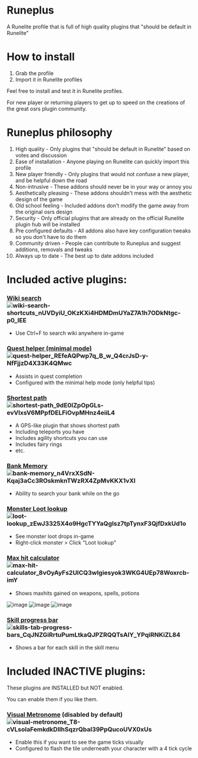 # Runeplus
A Runelite profile that is full of high quality plugins that "should be default in Runelite"

# How to install
1. Grab the profile
2. Import it in Runelite profiles

Feel free to install and test it in Runelite profiles.

For new player or returning players to get up to speed on the creations of the great osrs plugin community. 


# Runeplus philosophy
1. High quality - Only plugins that "should be default in Runelite" based on votes and discussion
2. Ease of installation - Anyone playing on Runelite can quickly import this profile
3. New player friendly - Only plugins that would not confuse a new player, and be helpful down the road
4. Non-intrusive - These addons should never be in your way or annoy you
5. Aesthetically pleasing - These addons shouldn't mess with the aesthetic design of the game
6. Old school feeling - Included addons don't modify the game away from the original osrs design
7. Security - Only official plugins that are already on the official Runelite plugin hub will be installed
8. Pre configured defaults - All addons also have key configuration tweaks so you don't have to do them
9. Community driven - People can contribute to Runeplus and suggest additions, removals and tweaks
10. Always up to date - The best up to date addons included

# Included active plugins:

### [Wiki search](https://runelite.net/plugin-hub/show/wiki-search-shortcuts) ![wiki-search-shortcuts_nUVDyiU_OKzKXi4HDMDmUYaZ7A1h7ODkNtgc-p0_IEE](https://github.com/user-attachments/assets/334e21d2-1690-49fa-938c-3b76ced5fef4)


- Use Ctrl+F to search wiki anywhere in-game

### [Quest helper (minimal mode)](https://runelite.net/plugin-hub/show/quest-helper) ![quest-helper_REfeAQPwp7q_B_w_Q4crJsD-y-NfFjjzD4X33K4QMwc](https://github.com/user-attachments/assets/a2814048-261c-4f73-aa94-add5a2dd1157)


- Assists in quest completion
- Configured with the minimal help mode (only helpful tips) 

### [Shortest path](https://runelite.net/plugin-hub/show/shortest-path) ![shortest-path_9dE0IZpOpGLs-evVlxsV6MPpfDELFiOvpMHnz4eiiL4](https://github.com/user-attachments/assets/d55b7f88-e97d-4ec6-9e35-99072ab53b39)


- A GPS-like plugin that shows shortest path
- Including teleports you have
- Includes agility shortcuts you can use
- Includes fairy rings
- etc.

### [Bank Memory](https://runelite.net/plugin-hub/show/bank-memory) ![bank-memory_n4VrxXSdN-Kqaj3aCc3ROskmknTWzRX4ZpMvKKX1vXI](https://github.com/user-attachments/assets/233d947a-07f9-40cf-ab70-5a5132100732)


- Ability to search your bank while on the go

### [Monster Loot lookup](https://runelite.net/plugin-hub/show/loot-lookup) ![loot-lookup_zEwJ3325X4o9HgcTYYaQgIsz7tpTynxF3QjfDxkUd1o](https://github.com/user-attachments/assets/c209d1c1-5c57-4207-a28b-16c9f18615c9)


- See monster loot drops in-game
- Right-click monster > Click "Loot lookup"

### [Max hit calculator](https://runelite.net/plugin-hub/show/max-hit-calculator) ![max-hit-calculator_8vOyAyFs2UICQ3wIgiesyok3WKG4UEp78Woxrcb-imY](https://github.com/user-attachments/assets/41b3ba4b-37c4-44f5-b2a6-1f59be9dc4e5)


- Shows maxhits gained on weapons, spells, potions

![image](https://github.com/user-attachments/assets/8d615d4e-6522-4faf-94d8-72f507c06d4c) ![image](https://github.com/user-attachments/assets/ab21db41-5569-4c7f-b49c-83aeca30aa76) ![image](https://github.com/user-attachments/assets/58abaf9c-9bd0-4638-a714-a2d88d2d2213)

### [Skill progress bar](https://runelite.net/plugin-hub/show/skills-tab-progress-bars) ![skills-tab-progress-bars_CqJNZGiRrtuPumLtkaQJPZRQQTsAlY_YPqiRNKiZL84](https://github.com/user-attachments/assets/13cbec8c-5527-41f1-937a-358718330316)





- Shows a bar for each skill in the skill menu



# Included INACTIVE plugins:

These plugins are INSTALLED but NOT enabled. 

You can enable them if you like them.

### [Visual Metronome](https://runelite.net/plugin-hub/show/visual-metronome) (disabled by default) ![visual-metronome_T8-cVLsoIaFemkdkDIIhSqzrQbaI39PpQucoUVX0xUs](https://github.com/user-attachments/assets/c4b74382-fd1d-4fdd-885d-8681e8fd64b5)


- Enable this if you want to see the game ticks visually
- Configured to flash the tile underneath your character with a 4 tick cycle
